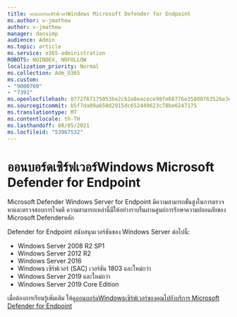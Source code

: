 ```yaml
---
title: ออนบอร์ดเซิร์ฟเวอร์Windows Microsoft Defender for Endpoint
ms.author: v-jmathew
author: v-jmathew
manager: dansimp
audience: Admin
ms.topic: article
ms.service: o365-administration
ROBOTS: NOINDEX, NOFOLLOW
localization_priority: Normal
ms.collection: Adm_O365
ms.custom:
- "9000760"
- "7391"
ms.openlocfilehash: 0772f67175053be2cb1e8eacece98fe68776e35800763526e3e6f4fd5375228c
ms.sourcegitcommit: b5f7da89a650d2915dc652449623c78be6247175
ms.translationtype: MT
ms.contentlocale: th-TH
ms.lasthandoff: 08/05/2021
ms.locfileid: "53967532"
---
```

# <a name="onboard-a-windows-server-to-microsoft-defender-for-endpoint"></a>ออนบอร์ดเซิร์ฟเวอร์Windows Microsoft Defender for Endpoint

Microsoft Defender Windows Server for Endpoint มีความสามารถขั้นสูงในการตรวจหาและตรวจสอบการโจมตี ความสามารถเหล่านี้มีให้อย่างราบรื่นผ่านศูนย์การรักษาความปลอดภัยของ Microsoft Defenderหลัก

Defender for Endpoint สนับสนุนเวอร์ชันของ Windows Server ต่อไปนี้:

- Windows Server 2008 R2 SP1
- Windows Server 2012 R2
- Windows Server 2016
- Windows เซิร์ฟเวอร์ (SAC) เวอร์ชัน 1803 และใหม่กว่า
- Windows Server 2019 และใหม่กว่า
- Windows Server 2019 Core Edition

เมื่อต้องการเรียนรู้เพิ่มเติม ให้ดู[ออนบอร์ดWindowsเซิร์ฟเวอร์ของคุณไปยังบริการ Microsoft Defender for Endpoint](https://go.microsoft.com/fwlink/?linkid=2143627)
